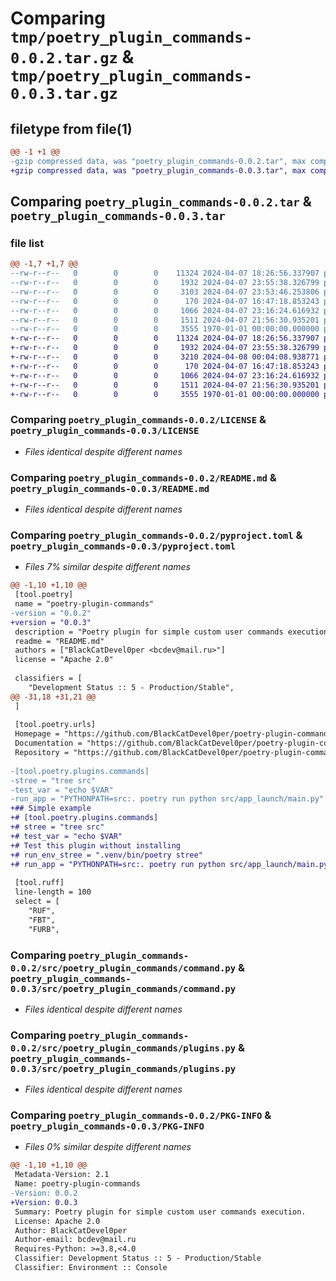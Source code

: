 # Comparing `tmp/poetry_plugin_commands-0.0.2.tar.gz` & `tmp/poetry_plugin_commands-0.0.3.tar.gz`

## filetype from file(1)

```diff
@@ -1 +1 @@
-gzip compressed data, was "poetry_plugin_commands-0.0.2.tar", max compression
+gzip compressed data, was "poetry_plugin_commands-0.0.3.tar", max compression
```

## Comparing `poetry_plugin_commands-0.0.2.tar` & `poetry_plugin_commands-0.0.3.tar`

### file list

```diff
@@ -1,7 +1,7 @@
--rw-r--r--   0        0        0    11324 2024-04-07 18:26:56.337907 poetry_plugin_commands-0.0.2/LICENSE
--rw-r--r--   0        0        0     1932 2024-04-07 23:55:38.326799 poetry_plugin_commands-0.0.2/README.md
--rw-r--r--   0        0        0     3103 2024-04-07 23:53:46.253806 poetry_plugin_commands-0.0.2/pyproject.toml
--rw-r--r--   0        0        0      170 2024-04-07 16:47:18.853243 poetry_plugin_commands-0.0.2/src/poetry_plugin_commands/__init__.py
--rw-r--r--   0        0        0     1066 2024-04-07 23:16:24.616932 poetry_plugin_commands-0.0.2/src/poetry_plugin_commands/command.py
--rw-r--r--   0        0        0     1511 2024-04-07 21:56:30.935201 poetry_plugin_commands-0.0.2/src/poetry_plugin_commands/plugins.py
--rw-r--r--   0        0        0     3555 1970-01-01 00:00:00.000000 poetry_plugin_commands-0.0.2/PKG-INFO
+-rw-r--r--   0        0        0    11324 2024-04-07 18:26:56.337907 poetry_plugin_commands-0.0.3/LICENSE
+-rw-r--r--   0        0        0     1932 2024-04-07 23:55:38.326799 poetry_plugin_commands-0.0.3/README.md
+-rw-r--r--   0        0        0     3210 2024-04-08 00:04:08.938771 poetry_plugin_commands-0.0.3/pyproject.toml
+-rw-r--r--   0        0        0      170 2024-04-07 16:47:18.853243 poetry_plugin_commands-0.0.3/src/poetry_plugin_commands/__init__.py
+-rw-r--r--   0        0        0     1066 2024-04-07 23:16:24.616932 poetry_plugin_commands-0.0.3/src/poetry_plugin_commands/command.py
+-rw-r--r--   0        0        0     1511 2024-04-07 21:56:30.935201 poetry_plugin_commands-0.0.3/src/poetry_plugin_commands/plugins.py
+-rw-r--r--   0        0        0     3555 1970-01-01 00:00:00.000000 poetry_plugin_commands-0.0.3/PKG-INFO
```

### Comparing `poetry_plugin_commands-0.0.2/LICENSE` & `poetry_plugin_commands-0.0.3/LICENSE`

 * *Files identical despite different names*

### Comparing `poetry_plugin_commands-0.0.2/README.md` & `poetry_plugin_commands-0.0.3/README.md`

 * *Files identical despite different names*

### Comparing `poetry_plugin_commands-0.0.2/pyproject.toml` & `poetry_plugin_commands-0.0.3/pyproject.toml`

 * *Files 7% similar despite different names*

```diff
@@ -1,10 +1,10 @@
 [tool.poetry]
 name = "poetry-plugin-commands"
-version = "0.0.2"
+version = "0.0.3"
 description = "Poetry plugin for simple custom user commands execution."
 readme = "README.md"
 authors = ["BlackCatDevel0per <bcdev@mail.ru>"]
 license = "Apache 2.0"
 
 classifiers = [
 	"Development Status :: 5 - Production/Stable",
@@ -31,18 +31,21 @@
 ]
 
 [tool.poetry.urls]
 Homepage = "https://github.com/BlackCatDevel0per/poetry-plugin-commands"
 Documentation = "https://github.com/BlackCatDevel0per/poetry-plugin-commands"  # TODO: ...
 Repository = "https://github.com/BlackCatDevel0per/poetry-plugin-commands"
 
-[tool.poetry.plugins.commands]
-stree = "tree src"
-test_var = "echo $VAR"
-run_app = "PYTHONPATH=src:. poetry run python src/app_launch/main.py"
+## Simple example
+# [tool.poetry.plugins.commands]
+# stree = "tree src"
+# test_var = "echo $VAR"
+# Test this plugin without installing
+# run_env_stree = ".venv/bin/poetry stree"
+# run_app = "PYTHONPATH=src:. poetry run python src/app_launch/main.py"
 
 [tool.ruff]
 line-length = 100
 select = [
 	"RUF",
 	"FBT",
 	"FURB",
```

### Comparing `poetry_plugin_commands-0.0.2/src/poetry_plugin_commands/command.py` & `poetry_plugin_commands-0.0.3/src/poetry_plugin_commands/command.py`

 * *Files identical despite different names*

### Comparing `poetry_plugin_commands-0.0.2/src/poetry_plugin_commands/plugins.py` & `poetry_plugin_commands-0.0.3/src/poetry_plugin_commands/plugins.py`

 * *Files identical despite different names*

### Comparing `poetry_plugin_commands-0.0.2/PKG-INFO` & `poetry_plugin_commands-0.0.3/PKG-INFO`

 * *Files 0% similar despite different names*

```diff
@@ -1,10 +1,10 @@
 Metadata-Version: 2.1
 Name: poetry-plugin-commands
-Version: 0.0.2
+Version: 0.0.3
 Summary: Poetry plugin for simple custom user commands execution.
 License: Apache 2.0
 Author: BlackCatDevel0per
 Author-email: bcdev@mail.ru
 Requires-Python: >=3.8,<4.0
 Classifier: Development Status :: 5 - Production/Stable
 Classifier: Environment :: Console
```

